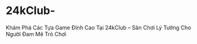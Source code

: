 # 24kClub-
Khám Phá Các Tựa Game Đỉnh Cao Tại 24kClub – Sân Chơi Lý Tưởng Cho Người Đam Mê Trò Chơi
